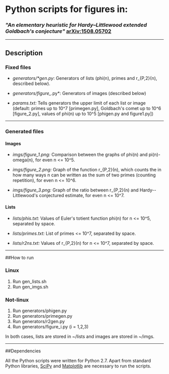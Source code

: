 # Python scripts for figures in:
### *"An elementary heuristic for Hardy–Littlewood extended Goldbach's conjecture"* [arXiv:1508.05702](https://arxiv.org/abs/1508.05702)
 
----
## Description
### Fixed files
* *generators/\*gen.py*: Generators of lists (phi(n), primes and r\_{P,2}(n), described below).

* *generators/figure_*.py*: Generators of images (described below)

* *params.txt:* Tells generators the upper limit of each list or image (default: primes up to 10^7 [primegen.py], Goldbach's comet up to 10^6 [figure_2.py], values of phi(n) up to 10^5 [phigen.py and figure1.py])

----
### Generated files
#### Images
* *imgs/figure_1.png:* Comparison between the graphs of phi(n) and pi(n)-omega(n), for even n <= 10^5.

* *imgs/figure_2.png:* Graph of the function r\_{P,2}(n), which counts the in how many ways n can be written as the sum of two primes (counting repetition), for even n <= 10^6.

* *imgs/figure_3.png:* Graph of the ratio between r\_{P,2}(n) and Hardy--Littlewood's conjectured estimate, for even n <= 10^7.

#### Lists
* *lists/phis.txt:* Values of Euler's totient function phi(n) for n <= 10^5, separated by space.

* *lists/primes.txt:* List of primes <= 10^7, separated by space.

* *lists/r2ns.txt:* Values of r\_{P,2}(n) for n <= 10^7, separated by space.

----
##How to run

### Linux
 1. Run gen_lists.sh
 2. Run gen_imgs.sh
 
### Not-linux
 1. Run generators/phigen.py
 2. Run generators/primegen.py
 3. Run generators/r2gen.py
 4. Run generators/figure_i.py (i = 1,2,3)
 
In both cases, lists are stored in ~/lists and images are stored in ~/imgs.


----
##Dependencies

All the Python scripts were written for Python 2.7. Apart from standard Python libraries, [SciPy](https://www.scipy.org/) and [Matplotlib](https://matplotlib.org/) are necessary to run the scripts.
